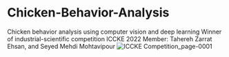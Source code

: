 # Chicken-Behavior-Analysis
Chicken behavior analysis using computer vision and deep learning
Winner of industrial-scientific competition ICCKE 2022 
Member:  Tahereh Zarrat Ehsan, and Seyed Mehdi Mohtavipour
![ICCKE Competition_page-0001](https://github.com/TaherehZarratEhsan/Chicken-Behavior-Analysis/assets/91826778/c5fac762-e061-4865-b1cc-20ca37453227)
